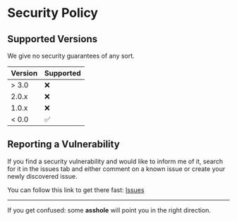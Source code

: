 # Security Policy

## Supported Versions

We give no security guarantees of any sort.

| Version | Supported          |
| ------- | ------------------ |
| > 3.0   | :x:                |
| 2.0.x   | :x:                |
| 1.0.x   | :x:                |
| < 0.0   | :white_check_mark: |

## Reporting a Vulnerability

If you find a security vulnerability and would like to inform me of it, 
search for it in the issues tab and either comment on a known issue or create your newly discovered issue.

You can follow this link to get there fast:
[Issues](https://github.com/shortorigin/purpledurple/issues)

***

If you get confused: some __asshole__ will point you in the right direction. 
